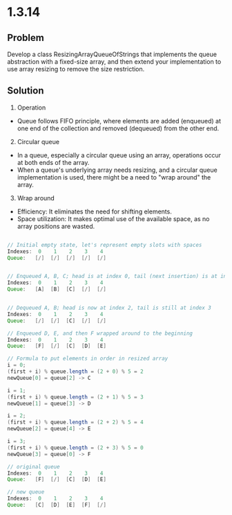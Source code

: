 # 1.3.14

## Problem

Develop a class ResizingArrayQueueOfStrings that implements the queue abstraction with a fixed-size array, and then extend your implementation to use array resizing to remove the size restriction.

## Solution

1. Operation

- Queue follows FIFO principle, where elements are added (enqueued) at one end of the collection and removed (dequeued) from the other end.

2. Circular queue

- In a queue, especially a circular queue using an array, operations occur at both ends of the array.
- When a queue's underlying array needs resizing, and a circular queue implementation is used, there might be a need to "wrap around" the array.

3. Wrap around

- Efficiency: It eliminates the need for shifting elements.
- Space utilization: It makes optimal use of the available space, as no array positions are wasted.

```java

// Initial empty state, let's represent empty slots with spaces
Indexes:  0    1    2    3    4
Queue:   [/]  [/]  [/]  [/]  [/]


// Enqueued A, B, C; head is at index 0, tail (next insertion) is at index 3
Indexes:  0    1    2    3    4
Queue:   [A]  [B]  [C]  [/]  [/]


// Dequeued A, B; head is now at index 2, tail is still at index 3
Indexes:  0    1    2    3    4
Queue:   [/]  [/]  [C]  [/]  [/]

// Enqueued D, E, and then F wrapped around to the beginning
Indexes:  0    1    2    3    4
Queue:   [F]  [/]  [C]  [D]  [E]

// Formula to put elements in order in resized array
i = 0;
(first + i) % queue.length = (2 + 0) % 5 = 2
newQueue[0] = queue[2] -> C

i = 1;
(first + i) % queue.length = (2 + 1) % 5 = 3
newQueue[1] = queue[3] -> D

i = 2;
(first + i) % queue.length = (2 + 2) % 5 = 4
newQueue[2] = queue[4] -> E

i = 3;
(first + i) % queue.length = (2 + 3) % 5 = 0
newQueue[3] = queue[0] -> F

// original queue
Indexes:  0    1    2    3    4
Queue:   [F]  [/]  [C]  [D]  [E]

// new queue
Indexes:  0    1    2    3    4
Queue:   [C]  [D]  [E]  [F]  [/]

```
